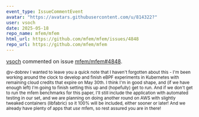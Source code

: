 ```yaml
---
event_type: IssueCommentEvent
avatar: "https://avatars.githubusercontent.com/u/814322?"
user: vsoch
date: 2025-05-18
repo_name: mfem/mfem
html_url: https://github.com/mfem/mfem/issues/4848
repo_url: https://github.com/mfem/mfem
---
```


<a href='https://github.com/vsoch' target='_blank'>vsoch</a> commented on issue <a href='https://github.com/mfem/mfem/issues/4848' target='_blank'>mfem/mfem#4848</a>.

<small>@v-dobrev I wanted to leave you a quick note that I haven't forgotten about this - I'm been working around the clock to develop and finish eBPF experiments in Kubernetes with remaining cloud credits that expire on May 30th. I think I'm in good shape, and (if we have enough left) I'm going to finish setting this up and (hopefully) get to run. And if we don't get to run the mfem benchmarks for this paper, I'll still include the application with automated testing in our set, and we are planning on doing another round on AWS with slightly tweaked containers (libfabric) so it 100% will be included, either sooner or later! And we already have plenty of apps that _use_ mfem, so rest assured you are in there! 